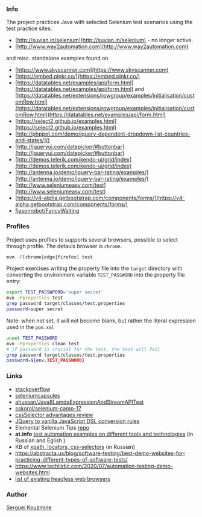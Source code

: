 ### Info

The project practices Java with selected Selenium test scenarios using the test practice sites:

  * [http://suvian.in/selenium](http://suvian.in/selenium) - no longer active.
  * [http://www.way2automation.com](http://www.way2automation.com)

  and misc. standalone examples found on

  * [https://www.skyscanner.com](https://www.skyscanner.com)
  * [https://embed.plnkr.co/](https://embed.plnkr.co/)
  * [https://datatables.net/examples/api/form.html](https://datatables.net/examples/api/form.html) and [https://datatables.net/extensions/rowgroup/examples/initialisation/customRow.html](https://datatables.net/extensions/rowgroup/examples/initialisation/customRow.html)(https://datatables.net/examples/api/form.html)
  * [https://select2.github.io/examples.html](https://select2.github.io/examples.html)
  * [http://phppot.com/demo/jquery-dependent-dropdown-list-countries-and-states/]()
  * [http://jqueryui.com/datepicker/#buttonbar](http://jqueryui.com/datepicker/#buttonbar)
  * [http://demos.telerik.com/kendo-ui/grid/index](http://demos.telerik.com/kendo-ui/grid/index)
  * [http://antenna.io/demo/jquery-bar-rating/examples/](http://antenna.io/demo/jquery-bar-rating/examples/)
  * [http://www.seleniumeasy.com/test](http://www.seleniumeasy.com/test)
  * [https://v4-alpha.getbootstrap.com/components/forms/](https://v4-alpha.getbootstrap.com/components/forms/)
 *  [fjasonrobot/FancyWaiting](http://stackoverflow.com/questions/30174546/selenium-filter-with-predicate )


### Profiles

Project uses profiles to supports several browsers, possible to select through profile. The detauls browser is `chrome`.
```cmd
mvm -P[chrome|edge|firefox] test
```
Project exercises writing the property file into the `target` directory with converting the environment variable `TEST_PASSWORD` into
the property file entry:
```sh
export TEST_PASSWPORD='super secret'
mvn -Pproperties test
grep password target/classes/test.properties
password=super secret
```
Note:  when not set, it will not become blank, but rather the literal expression used in the `pom.xml`
```sh
unset TEST_PASSWORD
mvn -Pproperties clean test
# if password is crucial for the test, the test will fail
grep password target/classes/test.properties
password=${env.TEST_PASSWORD}
```

### Links

 * [stackoverflow](http://stackoverflow.com/questions/30174546/selenium-filter-with-predicate)
 * [seleniumcapsules](https://github.com/yujunliang/seleniumcapsules)
 * [ahussan/Java8LamdaExpressionAndStreamAPITest](https://github.com/ahussan/Java8LamdaExpressionAndStreamAPITest)
 * [sskorol/selenium-camp-17](https://github.com/sskorol/selenium-camp-17)
 * [cssSelector advantages review](https://www.pineboat.in/post/css-selectors-selenium-webdriver-find-element-xpath-replaced/)
 * [JQuery to vanilla JavaScript DSL conversion rules](https://gist.github.com/dorokhin/8d47e91676a39c04534ea9633b98dbdb)
 * Elemental Selenium Tips [repo](https://github.com/tourdedave/elemental-selenium-tips) 
 * __at.info__ [test automation examples on different tools and technologies](http://atinfo.github.io/at.info-knowledge-base/)  (in Russian and Eglish )
 * KB of [xpath, locators, css-selectors](https://automated-testing.info/t/sbornik-poleznyh-ssylok-po-razlichnym-lokatoram/5316) (in Russian)
 * https://abstracta.us/blog/software-testing/best-demo-websites-for-practicing-different-types-of-software-tests/
 * https://www.techlistic.com/2020/07/automation-testing-demo-websites.html
 * [list of existing headless web browsers](https://github.com/dhamaniasad/HeadlessBrowsers)

### Author
[Serguei Kouzmine](kouzmine_serguei@yahoo.com)

